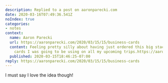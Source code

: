 ```yaml
---
description: Replied to a post on aaronparecki.com
date: 2020-03-16T07:49:36.541Z
noIndex: true
categories:
- notes
context:
  name: Aaron Parecki
  url: https://aaronparecki.com/2020/03/15/15/business-cards
  content: Feeling pretty silly about having just ordered this big stack of business
    cards I was going to be using on all my upcoming trips.https://aaronparecki.com/img/1240x0/2020/03/15/15/photo.jpg
  published: 2020-03-15T18:46:25-07:00
reply: https://aaronparecki.com/2020/03/15/15/business-cards
---
```


I must say I love the idea though!
